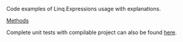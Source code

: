 Code examples of Linq.Expressions usage with explanations.

[Methods](Examples/Methods/)

Complete unit tests with compilable project can also be found [here](https://github.com/bruce-dunwiddie/Linq.Expressions-Examples-Code).